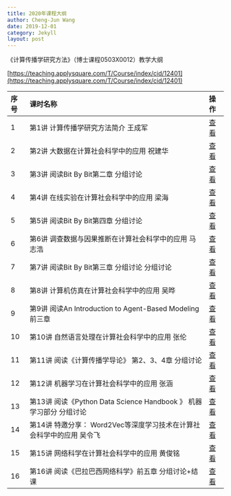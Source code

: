 ```yaml
---
title: 2020年课程大纲
author: Cheng-Jun Wang
date: 2019-12-01
category: Jekyll
layout: post
---
```


《计算传播学研究方法》（博士课程0503X0012）教学大纲

[https://teaching.applysquare.com/T/Course/index/cid/12401](https://teaching.applysquare.com/T/Course/index/cid/12401)


| 序号 | 课时名称                                                     | 操作                        |
| :--- | :----------------------------------------------------------- | :-------------------------- |
| 1    | 第1讲 计算传播学研究方法简介 王成军                          | [查看](javascript:void(0);) |
| 2    | 第2讲 大数据在计算社会科学中的应用 祝建华                    | [查看](javascript:void(0);) |
| 3    | 第3讲 阅读Bit By Bit第二章 分组讨论                          | [查看](javascript:void(0);) |
| 4    | 第4讲 在线实验在计算社会科学中的应用 梁海                    | [查看](javascript:void(0);) |
| 5    | 第5讲 阅读Bit By Bit第四章 分组讨论                          | [查看](javascript:void(0);) |
| 6    | 第6讲 调查数据与因果推断在计算社会科学中的应用 马志浩        | [查看](javascript:void(0);) |
| 7    | 第7讲 阅读Bit By Bit第三章 分组讨论 分组讨论                 | [查看](javascript:void(0);) |
| 8    | 第8讲 计算机仿真在计算社会科学中的应用 吴晔                  | [查看](javascript:void(0);) |
| 9    | 第9讲 阅读An Introduction to Agent-Based Modeling 前三章     | [查看](javascript:void(0);) |
| 10   | 第10讲 自然语言处理在计算社会科学中的应用 张伦               | [查看](javascript:void(0);) |
| 11   | 第11讲 阅读《计算传播学导论》 第2、3、4章 分组讨论           | [查看](javascript:void(0);) |
| 12   | 第12讲 机器学习在计算社会科学中的应用 张涵                   | [查看](javascript:void(0);) |
| 13   | 第13讲 阅读《Python Data Science Handbook 》 机器学习部分 分组讨论 | [查看](javascript:void(0);) |
| 14   | 第14讲 特邀分享： Word2Vec等深度学习技术在计算社会科学中的应用 吴令飞 | [查看](javascript:void(0);) |
| 15   | 第15讲 网络科学在计算社会科学中的应用 黄俊铭                 | [查看](javascript:void(0);) |
| 16   | 第16讲 阅读《巴拉巴西网络科学》前五章 分组讨论+结课          | [查看](javascript:void(0);) |




